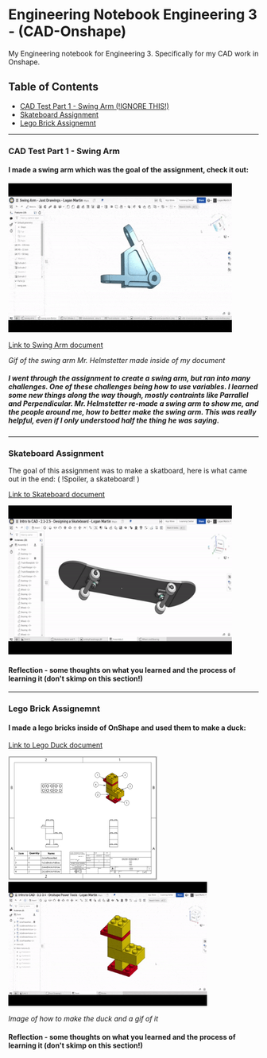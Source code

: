 # Engineering Notebook Engineering 3 - (CAD-Onshape)
My Engineering notebook for Engineering 3. Specifically for my CAD work in Onshape.


## Table of Contents
* [CAD Test Part 1 - Swing Arm (!IGNORE THIS!)](#cad-test-part-1---swing-arm)  <!-- Make sure to use all lowercase in the blue part and don't use: #, . -->
* [Skateboard Assignment](#skateboard-assignment)
* [Lego Brick Assignemnt](#lego-brick-assignemnt)
---
### CAD Test Part 1 - Swing Arm

#### I made a swing arm which was the goal of the assignment, check it out:  <!-- Description -->

<img src="https://github.com/Logan-Martin/Engineering-Notebook-Eng3-CAD-Onshape/blob/main/ezgif.com-gif-maker%20(1).gif" width="450" height="300"> <!-- Image/Gif of swing arm -->

[Link to Swing Arm document](https://cvilleschools.onshape.com/documents/b5b79ab498b45f4fe471e702/w/507681a1060cbef3a9ea89b7/e/74129f16e61cde58a93b0ea5) <!-- Evidence -->

*Gif of the swing arm Mr. Helmstetter made inside of my document*

##### I went through the assignment to create a swing arm, but ran into many challenges. One of these challenges being how to use variables. I learned some new things along the way though, mostly contraints like Parrallel and Perpendicular. Mr. Helmstetter re-made a swing arm to show me, and the people around me, how to better make the swing arm. This was really helpful, even if I only understood half the thing he was saying. <!-- Reflection -->
---
### Skateboard Assignment

The goal of this assignment was to make a skatboard, here is what came out in the end: ( !Spoiler, a skateboard! ) <!-- Description -->

[Link to Skateboard document](https://cvilleschools.onshape.com/documents/27c1c1b586dc9e6ce3a2a4c8/w/9f16282c7dcda26a6fc0eb49/e/b9d4721dda1e12ac3c837984) <!-- Evidence -->

<img src="https://github.com/Logan-Martin/Engineering-Notebook-Eng3-CAD-Onshape/blob/main/ezgif.com-gif-maker%20(3).gif" width="450" height="300"> <!-- Image/Gif -->

#### Reflection - some thoughts on what you learned and the process of learning it (don't skimp on this section!)

---
### Lego Brick Assignemnt

#### I made a lego bricks inside of OnShape and used them to make a duck: <!-- Description -->
[Link to Lego Duck document](https://cvilleschools.onshape.com/documents/9d674e96362e6ca97c43ff79/w/88e3768b8f68da64645b8a1a/e/799fcab366cc0faddc2d6eab) <!-- Evidence -->

<img src="https://github.com/Logan-Martin/Engineering-Notebook-Eng3-CAD-Onshape/blob/main/ScreenshotOfLegoDuckDrawingSheetV1.png" width="300" height="250"> <!-- Image/Gif --><img src="https://github.com/Logan-Martin/Engineering-Notebook-Eng3-CAD-Onshape/blob/main/ezgif.com-gif-maker%20(2).gif" width="400" height="250"> <!-- Image/Gif -->

*Image of how to make the duck and a gif of it*

#### Reflection - some thoughts on what you learned and the process of learning it (don't skimp on this section!)


